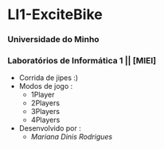 # LI1-ExciteBike
### Universidade do Minho
### Laboratórios de Informática 1 || [MIEI]
- Corrida de jipes :)
- Modos de jogo : 
    * 1Player
    * 2Players
    * 3Players
    * 4Players
- Desenvolvido por :
   * *Mariana Dinis Rodrigues*

